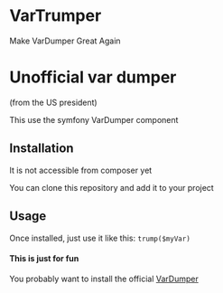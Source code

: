 VarTrumper
===================
Make VarDumper Great Again

# Unofficial var dumper
(from the US president)

This use the symfony VarDumper component

## Installation
It is not accessible from composer yet

You can clone this repository and add it to your project

## Usage
Once installed, just use it like this: `trump($myVar)`

#### This is just for fun
You probably want to install the official [VarDumper](https://github.com/symfony/var-dumper)
